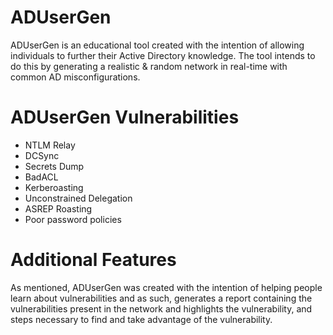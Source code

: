 # ADUserGen


ADUserGen is an educational tool created with the intention of allowing individuals to further their Active Directory knowledge. The tool intends to do this by generating a realistic & random network in real-time with common AD misconfigurations.

# ADUserGen Vulnerabilities
- NTLM Relay
- DCSync
- Secrets Dump
- BadACL
- Kerberoasting
- Unconstrained Delegation
- ASREP Roasting
- Poor password policies

# Additional Features
As mentioned, ADUserGen was created with the intention of helping people learn about vulnerabilities and as such, generates a report containing the vulnerabilities present in the network and highlights the vulnerability, and steps necessary to find and take advantage of the vulnerability.
